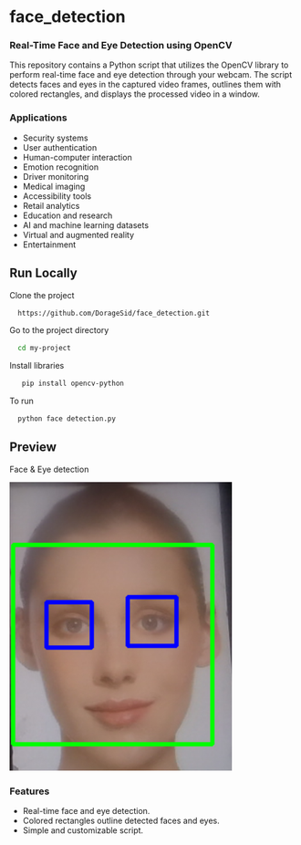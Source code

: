 # face_detection

### Real-Time Face and Eye Detection using OpenCV
This repository contains a Python script that utilizes the OpenCV library to perform real-time face and eye detection through your webcam. The script detects faces and eyes in the captured video frames, outlines them with colored rectangles, and displays the processed video in a window.

### Applications
- Security systems
- User authentication
- Human-computer interaction
- Emotion recognition
- Driver monitoring
- Medical imaging
- Accessibility tools
- Retail analytics
- Education and research
- AI and machine learning datasets
- Virtual and augmented reality
- Entertainment
## Run Locally

Clone the project

```bash
  https://github.com/DorageSid/face_detection.git
```

Go to the project directory

```bash
  cd my-project
```

Install libraries

```bash
   pip install opencv-python
```

To run 

```bash
  python face detection.py
```


## Preview

Face & Eye detection 

![1](https://github.com/DorageSid/face_detection/blob/main/images/photo3.png)

### Features
- Real-time face and eye detection.
- Colored rectangles outline detected faces and eyes.
- Simple and customizable script.






